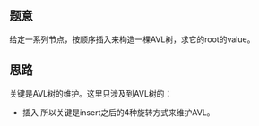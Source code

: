 ## 题意

给定一系列节点，按顺序插入来构造一棵AVL树，求它的root的value。

## 思路

关键是AVL树的维护。这里只涉及到AVL树的：
* 插入
所以关键是insert之后的4种旋转方式来维护AVL。

